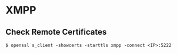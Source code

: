 # XMPP

## Check Remote Certificates

```
$ openssl s_client -showcerts -starttls xmpp -connect <IP>:5222
```